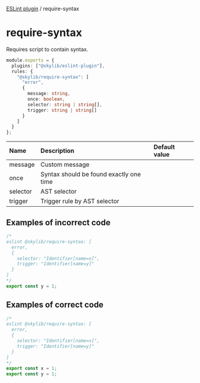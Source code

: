 [ESLint plugin](index.md) / require-syntax

# require-syntax

Requires script to contain syntax.

```ts
module.exports = {
  plugins: ["@skylib/eslint-plugin"],
  rules: {
    "@skylib/require-syntax": [
      "error",
      {
        message: string,
        once: boolean,
        selector: string | string[],
        trigger: string | string[]
      }
    ]
  }
};
```

| Name | Description | Default value |
| :----- | :----- | :----- |
| message | Custom message |
| once | Syntax should be found exactly one time |
| selector | AST selector |
| trigger | Trigger rule by AST selector |

## Examples of incorrect code

```ts
/*
eslint @skylib/require-syntax: [
  error,
  {
    selector: "Identifier[name=x]",
    trigger: "Identifier[name=y]"
  }
]
*/
export const y = 1;
```

## Examples of correct code

```ts
/*
eslint @skylib/require-syntax: [
  error,
  {
    selector: "Identifier[name=x]",
    trigger: "Identifier[name=y]"
  }
]
*/
export const x = 1;
export const y = 1;
```